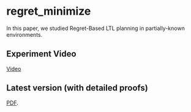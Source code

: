 # regret_minimize

In this paper, we studied Regret-Based LTL planning in partially-known environments.

## Experiment Video

[Video](https://youtu.be/lLRT2pLfABA)

## Latest version (with detailed proofs) 

[PDF](regret4IFAC.pdf).

